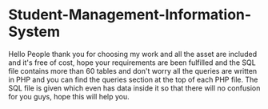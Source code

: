 # Student-Management-Information-System
Hello People thank you for choosing my work and all the asset are included and it's free of cost, hope your requirements are been 
fulfilled and the SQL file contains more than 60 tables and don't worry all the queries are written in PHP 
and you can find the queries section at the top of each PHP file.
The SQL file is given which even has data inside it so that there will no confusion for you guys, hope this will help you.
